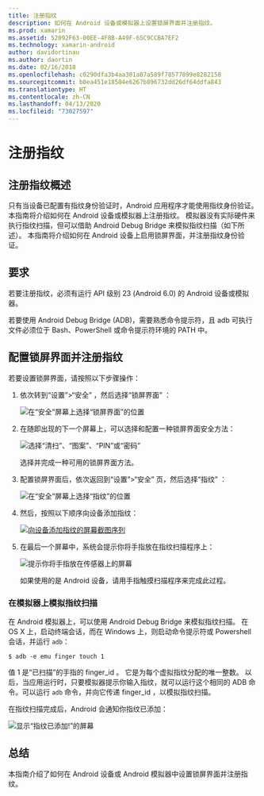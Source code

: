 ```yaml
---
title: 注册指纹
description: 如何在 Android 设备或模拟器上设置锁屏界面并注册指纹。
ms.prod: xamarin
ms.assetid: 52092F63-00EE-4F8B-A49F-65C9CCBA7EF2
ms.technology: xamarin-android
author: davidortinau
ms.author: daortin
ms.date: 02/16/2018
ms.openlocfilehash: c0290dfa3b4aa301a07a589f78577899e8282158
ms.sourcegitcommit: b0ea451e18504e6267b896732dd26df64ddfa843
ms.translationtype: HT
ms.contentlocale: zh-CN
ms.lasthandoff: 04/13/2020
ms.locfileid: "73027597"
---
```

# <a name="enrolling-a-fingerprint"></a>注册指纹

## <a name="enrolling-a-fingerprint-overview"></a>注册指纹概述

只有当设备已配置有指纹身份验证时，Android 应用程序才能使用指纹身份验证。 本指南将介绍如何在 Android 设备或模拟器上注册指纹。 模拟器没有实际硬件来执行指纹扫描，但可以借助 Android Debug Bridge 来模拟指纹扫描（如下所述）。  本指南将介绍如何在 Android 设备上启用锁屏界面，并注册指纹身份验证。

## <a name="requirements"></a>要求

若要注册指纹，必须有运行 API 级别 23 (Android 6.0) 的 Android 设备或模拟器。

若要使用 Android Debug Bridge (ADB)，需要熟悉命令提示符，且 adb  可执行文件必须位于 Bash、PowerShell 或命令提示符环境的 PATH 中。

## <a name="configuring-a-screen-lock-and-enrolling-a-fingerprint"></a>配置锁屏界面并注册指纹 

若要设置锁屏界面，请按照以下步骤操作：

1. 依次转到“设置”>“安全”  ，然后选择“锁屏界面”  ：

    ![在“安全”屏幕上选择“锁屏界面”的位置](enrolling-fingerprint-images/testing-01.png)

2. 在随即出现的下一个屏幕上，可以选择和配置一种锁屏界面安全方法： 

    ![选择“清扫”、“图案”、“PIN”或“密码”](enrolling-fingerprint-images/testing-02.png)

   选择并完成一种可用的锁屏界面方法。

3. 配置锁屏界面后，依次返回到“设置”>“安全”  页，然后选择“指纹”  ：

    ![在“安全”屏幕上选择“指纹”的位置](enrolling-fingerprint-images/testing-03.png)

4. 然后，按照以下顺序向设备添加指纹：

    [![向设备添加指纹的屏幕截图序列](enrolling-fingerprint-images/testing-04-sml.png)](enrolling-fingerprint-images/testing-04.png#lightbox)

5. 在最后一个屏幕中，系统会提示你将手指放在指纹扫描程序上： 

    ![提示你将手指放在传感器上的屏幕](enrolling-fingerprint-images/testing-05.png)

    如果使用的是 Android 设备，请用手指触摸扫描程序来完成此过程。 

### <a name="simulating-a-fingerprint-scan-on-the-emulator"></a>在模拟器上模拟指纹扫描

在 Android 模拟器上，可以使用 Android Debug Bridge 来模拟指纹扫描。 在 OS X 上，启动终端会话，而在 Windows 上，则启动命令提示符或 Powershell 会话，并运行 `adb`：

```shell
$ adb -e emu finger touch 1
```

值 1  是“已扫描”的手指的 finger\_id  。 它是为每个虚拟指纹分配的唯一整数。 以后，当应用运行时，只要模拟器提示你输入指纹，就可以运行这个相同的 ADB 命令。可以运行 `adb` 命令，并向它传递 finger\_id  ，以模拟指纹扫描。

在指纹扫描完成后，Android 会通知你指纹已添加：  

![显示“指纹已添加!”的屏幕](enrolling-fingerprint-images/testing-06.png)

## <a name="summary"></a>总结 

本指南介绍了如何在 Android 设备或 Android 模拟器中设置锁屏界面并注册指纹。 
